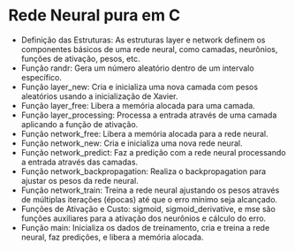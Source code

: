 # Rede Neural pura em C
- Definição das Estruturas: As estruturas layer e network definem os componentes básicos de uma rede neural, como camadas, neurônios, funções de ativação, pesos, etc.
- Função randr: Gera um número aleatório dentro de um intervalo específico.
- Função layer_new: Cria e inicializa uma nova camada com pesos aleatórios usando a inicialização de Xavier.
- Função layer_free: Libera a memória alocada para uma camada.
- Função layer_processing: Processa a entrada através de uma camada aplicando a função de ativação.
- Função network_free: Libera a memória alocada para a rede neural.
- Função network_new: Cria e inicializa uma nova rede neural.
- Função network_predict: Faz a predição com a rede neural processando a entrada através das camadas.
- Função network_backpropagation: Realiza o backpropagation para ajustar os pesos da rede neural.
- Função network_train: Treina a rede neural ajustando os pesos através de múltiplas iterações (épocas) até que o erro mínimo seja alcançado.
- Funções de Ativação e Custo: sigmoid, sigmoid_derivative, e mse são funções auxiliares para a ativação dos neurônios e cálculo do erro.
- Função main: Inicializa os dados de treinamento, cria e treina a rede neural, faz predições, e libera a memória alocada. 
